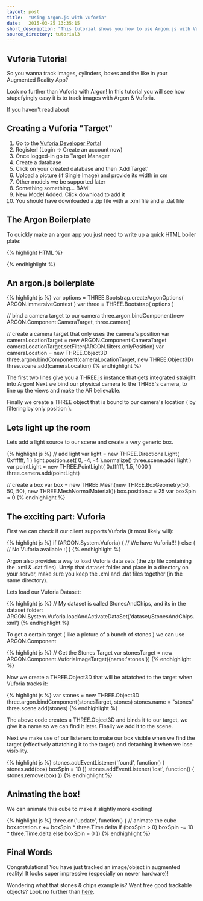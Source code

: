 ```yaml
---
layout: post
title:  "Using Argon.js with Vuforia"
date:   2015-03-25 13:35:15
short_description: "This tutorial shows you how to use Argon.js with Vuforia to do image recognition."
source_directory: tutorial3
---
```


Vuforia Tutorial
----------------

So you wanna track images, cylinders, boxes and the like in your Augmented Reality App?

Look no further than Vuforia with Argon! In this tutorial you will see how stupefyingly easy it is to track images with Argon & Vuforia.

If you haven't read about 

## Creating a Vuforia "Target"
1. Go to the [Vuforia Developer Portal](https://developer.vuforia.com/)
2. Register!  (Login -> Create an account now)
3. Once logged-in go to Target Manager
4. Create a database
5. Click on your created database and then 'Add Target'
6. Upload a picture (if Single Image) and provide its width in cm
7. Other models we be supported later
8. Something something... BAM!
9. New Model Added. Click download to add it
10. You should have downloaded a zip file with a .xml file and a .dat file

## The Argon Boilerplate

To quickly make an argon app you just need to write up a quick HTML boiler plate:

{% highlight HTML %}
<!doctype html>
<meta name="viewport" content="width=device-width, user-scalable=no, minimum-scale=1.0, maximum-scale=1.0">

<title>Vuforia</title>

<script src="<Path to THREE.JS>"></script>
<script src="<Path to argon threestrap.js>"></script>
<script src="<Path to argon.js>"></script>
<script src="<Path to argon-three.js>"></script>

<body></body>

<script>
/*
  We will fill in our argon code here
*/
</script>
{% endhighlight %}

## An argon.js boilerplate

{% highlight js %}
  var options = THREE.Bootstrap.createArgonOptions( ARGON.immersiveContext )
  var three = THREE.Bootstrap( options )

  // bind a camera target to our camera
  three.argon.bindComponent(new ARGON.Component.CameraTarget, three.camera)

  // create a camera target that only uses the camera's position
  var cameraLocationTarget = new ARGON.Component.CameraTarget
  cameraLocationTarget.setFilter(ARGON.filters.onlyPosition)
  var cameraLocation = new THREE.Object3D
  three.argon.bindComponent(cameraLocationTarget, new THREE.Object3D)
  three.scene.add(cameraLocation)
{% endhighlight %}

The first two lines give you a THREE.js instance that gets integrated straight into Argon!
Next we bind our physical camera to the THREE's camera, to line up the views and make the AR believable.

Finally we create a THREE object that is bound to our camera's location ( by filtering by only position ).


## Lets light up the room
Lets add a light source to our scene and create a *very* generic box.

{% highlight js %}
  // add light
  var light = new THREE.DirectionalLight( 0xffffff, 1 )
	light.position.set( 0, -4, -4 ).normalize()
	three.scene.add( light )
  var pointLight = new THREE.PointLight( 0xffffff, 1.5, 1000 )
  three.camera.add(pointLight)

  // create a box
  var box = new THREE.Mesh(new THREE.BoxGeometry(50, 50, 50), new THREE.MeshNormalMaterial())
  box.position.z = 25
  var boxSpin = 0
{% endhighlight %}

## The exciting part: Vuforia

First we can check if our client supports Vuforia (it most likely will):

{% highlight js %}
if (ARGON.System.Vuforia) {
  // We have Vuforia!!!
} else {
  // No Vuforia available :(
}
{% endhighlight %}

Argon also provides a way to load Vuforia data sets (the zip file containing the .xml & .dat files).
Unzip that dataset folder and place in a directory on your server, make sure you keep the .xml and .dat files together (in the same directory).

Lets load our Vuforia Dataset:

{% highlight js %}
// My dataset is called StonesAndChips, and its in the dataset folder:
ARGON.System.Vuforia.loadAndActivateDataSet('dataset/StonesAndChips.xml')
{% endhighlight %}

To get a certain target ( like a picture of a bunch of stones ) we can use ARGON.Component

{% highlight js %}
// Get the Stones Target
var stonesTarget = new ARGON.Component.VuforiaImageTarget({name:'stones'})
{% endhighlight %}

Now we create a THREE.Object3D that will be attatched to the target when Vuforia tracks it:

{% highlight js %}
var stones = new THREE.Object3D
three.argon.bindComponent(stonesTarget, stones)
stones.name = "stones"
three.scene.add(stones)
{% endhighlight %}

The above code creates a THREE.Object3D and binds it to our target, we give it a name so we can find it later.
Finally we add it to the scene.

Next we make use of our listeners to make our box visible when we find the target (effectively attatching it to the target) and detaching it when we lose visibility.

{% highlight js %}
stones.addEventListener('found', function() {
  stones.add(box)
  boxSpin = 10
})
stones.addEventListener('lost',  function() {
  stones.remove(box)
})
{% endhighlight %}

## Animating the box!

We can animate this cube to make it slightly more exciting!

{% highlight js %}
three.on('update', function() {
  // animate the cube
  box.rotation.z += boxSpin * three.Time.delta
  if (boxSpin > 0) boxSpin -= 10 * three.Time.delta
  else             boxSpin = 0
})
{% endhighlight %}

## Final Words

Congratulations! You have just tracked an image/object in augmented reality! It looks super impressive (especially on newer hardware)!

Wondering what that stones & chips example is? Want free good trackable objects? Look no further than [here](https://developer.vuforia.com/sites/default/files/sample-apps/targets/imagetargets_targets.pdf).



